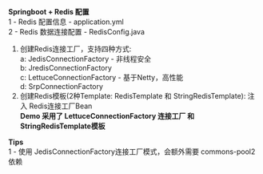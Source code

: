 **Springboot + Redis 配置**  
1 - Redis 配置信息 - application.yml  
2 - Redis 数据连接配置 - RedisConfig.java  
 1) 创建Redis连接工厂，支持四种方式:  
        a: JedisConnectionFactory - 非线程安全  
        b: JredisConnectionFactory  
        c: LettuceConnectionFactory - 基于Netty，高性能  
        d: SrpConnectionFactory  
 2) 创建Redis模板(2种Template: RedisTemplate 和 StringRedisTemplate): 注入 Redis连接工厂Bean  
**Demo 采用了  LettuceConnectionFactory 连接工厂  和 StringRedisTemplate模板**

**Tips**  
1 - 使用 JedisConnectionFactory连接工厂模式，会额外需要 commons-pool2 依赖
    
